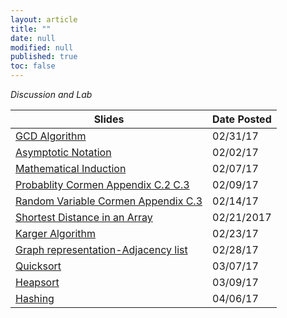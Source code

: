 ```yaml
---
layout: article
title: ""
date: null
modified: null
published: true
toc: false
---
```


*Discussion and Lab*

Slides | Date Posted
---------- | -----------  
[GCD Algorithm](http://enee351.github.io/discussions/week1/lab1.pptx) | 02/31/17  
[Asymptotic Notation](http://enee351.github.io/discussions/week1/discussion1.pptx) | 02/02/17  
[Mathematical Induction](http://enee351.github.io/discussions/week2/discussion2.pptx) | 02/07/17  
[Probablity Cormen Appendix C.2 C.3]() | 02/09/17  
[Random Variable Cormen Appendix C.3](http://enee351.github.io/discussions/week3/discussion3.ppt) | 02/14/17   
[Shortest Distance in an Array](http://enee351.github.io/discussions/week4/distance.c) | 02/21/2017  
[Karger Algorithm](http://enee351.github.io/discussions/week5/week5.zip) | 02/23/17  
[Graph representation-Adjacency list](http://enee351.github.io/discussions/week5/week5.zip) | 02/28/17  
[Quicksort](http://enee351.github.io/discussions/week6/quicksort.c) | 03/07/17  
[Heapsort](http://enee351.github.io/discussions/week6/heapsort_skeleton.c) | 03/09/17  
[Hashing](http://enee351.github.io/discussions/week8/hashing_base.c) | 04/06/17  


<!---
Handout | Date Posted
---------- | -----------
[Insertion sort and mergesort](http://enee351.github.io/discussions/week2/lab.pdf) | 02/02/16
[Induction](http://enee351.github.io/discussions/week2/discussion.pdf) | 02/04/16
[Maxima Set](http://enee351.github.io/discussions/week3/lab.pdf) | 02/09/16
[Big O](http://enee351.github.io/discussions/week3/discussion.pdf) | 02/11/16
[Matrix Multiplication](http://enee351.github.io/discussions/week4/mmult.c) | 02/16/16
[Master Theorem](http://enee351.github.io/discussions/week4/discussion.pdf) | 02/18/16
-->
